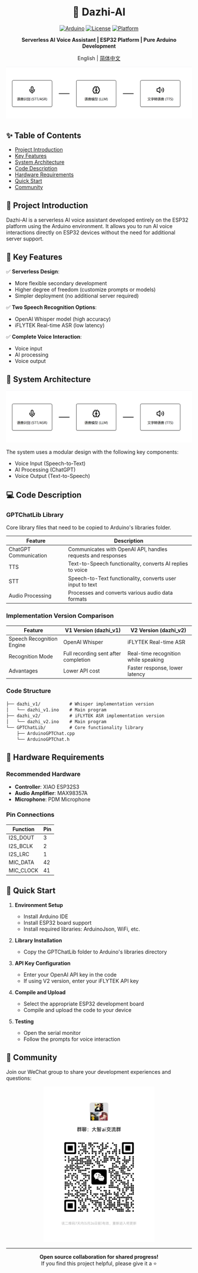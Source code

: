 <div align="center">

# 🤖 Dazhi-AI

[![Arduino](https://img.shields.io/badge/Arduino-ESP32-blue.svg)](https://github.com/arduino/arduino-esp32)
[![License](https://img.shields.io/badge/License-MIT-green.svg)](LICENSE)
[![Platform](https://img.shields.io/badge/Platform-ESP32-red.svg)](https://www.espressif.com/)

**Serverless AI Voice Assistant | ESP32 Platform | Pure Arduino Development**

English | [简体中文](./README.md)

<img src="img/img1.png" alt="Framework Diagram" width="600"/>

</div>

## ✨ Table of Contents

- [Project Introduction](#-project-introduction)
- [Key Features](#-key-features)
- [System Architecture](#-system-architecture)
- [Code Description](#-code-description)
- [Hardware Requirements](#-hardware-requirements)
- [Quick Start](#-quick-start)
- [Community](#-community)

## 📝 Project Introduction

Dazhi-AI is a serverless AI voice assistant developed entirely on the ESP32 platform using the Arduino environment. It allows you to run AI voice interactions directly on ESP32 devices without the need for additional server support.

## 🚀 Key Features

✅ **Serverless Design**:
- More flexible secondary development
- Higher degree of freedom (customize prompts or models)
- Simpler deployment (no additional server required)

✅ **Two Speech Recognition Options**:
- OpenAI Whisper model (high accuracy)
- iFLYTEK Real-time ASR (low latency)

✅ **Complete Voice Interaction**:
- Voice input
- AI processing
- Voice output

## 🔧 System Architecture

![Framework Diagram](img/img1.png)

The system uses a modular design with the following key components:
- Voice Input (Speech-to-Text)
- AI Processing (ChatGPT)
- Voice Output (Text-to-Speech)

## 💻 Code Description

### GPTChatLib Library
Core library files that need to be copied to Arduino's libraries folder.

| Feature | Description |
|---------|-------------|
| ChatGPT Communication | Communicates with OpenAI API, handles requests and responses |
| TTS | Text-to-Speech functionality, converts AI replies to voice |
| STT | Speech-to-Text functionality, converts user input to text |
| Audio Processing | Processes and converts various audio data formats |

### Implementation Version Comparison

| Feature | V1 Version (dazhi_v1) | V2 Version (dazhi_v2) |
|---------|----------------------|----------------------|
| Speech Recognition Engine | OpenAI Whisper | iFLYTEK Real-time ASR |
| Recognition Mode | Full recording sent after completion | Real-time recognition while speaking |
| Advantages | Lower API cost | Faster response, lower latency |


### Code Structure
```
├── dazhi_v1/           # Whisper implementation version
│   └── dazhi_v1.ino    # Main program
├── dazhi_v2/           # iFLYTEK ASR implementation version
│   └── dazhi_v2.ino    # Main program
└── GPTChatLib/         # Core functionality library
    ├── ArduinoGPTChat.cpp
    └── ArduinoGPTChat.h
```

## 🔌 Hardware Requirements

### Recommended Hardware
- **Controller**: XIAO ESP32S3
- **Audio Amplifier**: MAX98357A
- **Microphone**: PDM Microphone

### Pin Connections

| Function | Pin |
|----------|-----|
| I2S_DOUT | 3 |
| I2S_BCLK | 2 |
| I2S_LRC | 1 |
| MIC_DATA | 42 |
| MIC_CLOCK | 41 |

## 🚀 Quick Start

1. **Environment Setup**
   - Install Arduino IDE
   - Install ESP32 board support
   - Install required libraries: ArduinoJson, WiFi, etc.

2. **Library Installation**
   - Copy the GPTChatLib folder to Arduino's libraries directory

3. **API Key Configuration**
   - Enter your OpenAI API key in the code
   - If using V2 version, enter your iFLYTEK API key

4. **Compile and Upload**
   - Select the appropriate ESP32 development board
   - Compile and upload the code to your device

5. **Testing**
   - Open the serial monitor
   - Follow the prompts for voice interaction

## 💬 Community

Join our WeChat group to share your development experiences and questions:

<div align="center">
  <img src="img/img2.jpg" alt="WeChat Group" width="300"/>
</div>

---

<div align="center">
  <b>Open source collaboration for shared progress!</b><br>
  If you find this project helpful, please give it a ⭐️
</div>

